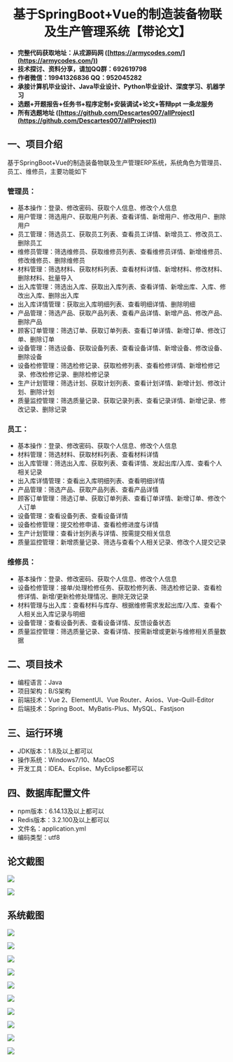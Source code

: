 ﻿<h1 align="center">基于SpringBoot+Vue的制造装备物联及生产管理系统【带论文】</h1></p>

- <b>完整代码获取地址：从戎源码网 ([https://armycodes.com/](https://armycodes.com/))</b>
- <b>技术探讨、资料分享，请加QQ群：692619798</b>
- <b>作者微信：19941326836  QQ：952045282</b>
- <b>承接计算机毕业设计、Java毕业设计、Python毕业设计、深度学习、机器学习</b>
- <b>选题+开题报告+任务书+程序定制+安装调试+论文+答辩ppt 一条龙服务</b>
- <b>所有选题地址 ([https://github.com/Descartes007/allProject](https://github.com/Descartes007/allProject)) </b>

## 一、项目介绍

基于SpringBoot+Vue的制造装备物联及生产管理ERP系统，系统角色为管理员、员工、维修员，主要功能如下
### 管理员：
- 基本操作：登录、修改密码、获取个人信息、修改个人信息
- 用户管理：筛选用户、获取用户列表、查看详情、新增用户、修改用户、删除用户
- 员工管理：筛选员工、获取员工列表、查看员工详情、新增员工、修改员工、删除员工
- 维修员管理：筛选维修员、获取维修员列表、查看维修员详情、新增维修员、修改维修员、删除维修员
- 材料管理：筛选材料、获取材料列表、查看材料详情、新增材料、修改材料、删除材料、批量导入
- 出入库管理：筛选出入库、获取出入库列表、查看详情、新增出库、入库、修改出入库、删除出入库
- 出入库详情管理：获取出入库明细列表、查看明细详情、删除明细
- 产品管理：筛选产品、获取产品列表、查看产品详情、新增产品、修改产品、删除产品
- 顾客订单管理：筛选订单、获取订单列表、查看订单详情、新增订单、修改订单、删除订单
- 设备管理：筛选设备、获取设备列表、查看设备详情、新增设备、修改设备、删除设备
- 设备检修管理：筛选检修记录、获取检修列表、查看检修详情、新增检修记录、修改检修记录、删除检修记录
- 生产计划管理：筛选计划、获取计划列表、查看计划详情、新增计划、修改计划、删除计划
- 质量监控管理：筛选质量记录、获取记录列表、查看记录详情、新增记录、修改记录、删除记录
### 员工：
- 基本操作：登录、修改密码、获取个人信息、修改个人信息
- 材料管理：筛选材料、获取材料列表、查看材料详情
- 出入库管理：筛选出入库、获取列表、查看详情、发起出库/入库、查看个人相关记录
- 出入库详情管理：查看出入库明细列表、查看明细详情
- 产品管理：筛选产品、获取产品列表、查看产品详情
- 顾客订单管理：筛选订单、获取订单列表、查看订单详情、新增订单、修改个人订单
- 设备管理：查看设备列表、查看设备详情
- 设备检修管理：提交检修申请、查看检修进度与详情
- 生产计划管理：查看计划列表与详情、按需提交相关信息
- 质量监控管理：新增质量记录、筛选与查看个人相关记录、修改个人提交记录
### 维修员：
- 基本操作：登录、修改密码、获取个人信息、修改个人信息
- 设备检修管理：接单/处理检修任务、获取检修列表、筛选检修记录、查看检修详情、新增/更新检修处理情况、删除无效记录
- 材料管理与出入库：查看材料与库存、根据维修需求发起出库/入库、查看个人相关出入库记录与明细
- 设备管理：查看设备列表、查看设备详情、反馈设备状态
- 质量监控管理：筛选质量记录、查看详情、按需新增或更新与维修相关质量数据

## 二、项目技术

- 编程语言：Java
- 项目架构：B/S架构
- 前端技术：Vue 2、ElementUI、Vue Router、Axios、Vue-Quill-Editor
- 后端技术：Spring Boot、MyBatis-Plus、MySQL、Fastjson


## 三、运行环境

- JDK版本：1.8及以上都可以
- 操作系统：Windows7/10、MacOS
- 开发工具：IDEA、Ecplise、MyEclipse都可以

## 四、数据库配置文件

- npm版本：6.14.13及以上都可以
- Redis版本：3.2.100及以上都可以
- 文件名：application.yml
- 编码类型：utf8

## 论文截图

![](screenshot/1.png)

![](screenshot/2.png)

## 系统截图

![](screenshot/3.png)

![](screenshot/4.png)

![](screenshot/5.png)

![](screenshot/6.png)

![](screenshot/7.png)

![](screenshot/8.png)

![](screenshot/9.png)

![](screenshot/10.png)

![](screenshot/11.png)

![](screenshot/12.png)
